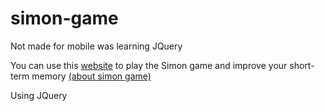 # simon-game

Not made for mobile was learning JQuery

You can use this [website](https://anii693.github.io/simon-game/) to play the Simon game and improve your short-term memory 
[(about simon game)](https://en.wikipedia.org/wiki/Simon_(game))

Using JQuery
